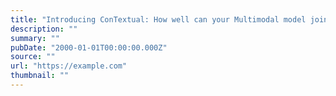 ```yaml
---
title: "Introducing ConTextual: How well can your Multimodal model jointly reason over text and image in text-rich scenes?"
description: ""
summary: ""
pubDate: "2000-01-01T00:00:00.000Z"
source: ""
url: "https://example.com"
thumbnail: ""
---
```


